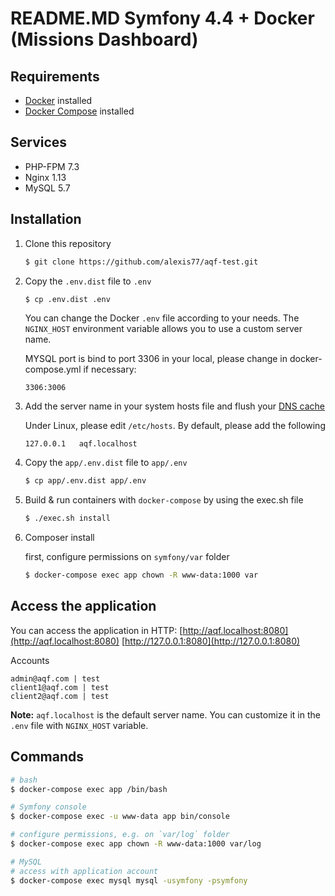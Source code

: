 # README.MD Symfony 4.4 + Docker (Missions Dashboard)

##  Requirements

- [Docker](https://docs.docker.com/engine/installation/) installed
- [Docker Compose](https://docs.docker.com/compose/install/) installed

## Services

- PHP-FPM 7.3
- Nginx 1.13
- MySQL 5.7

## Installation

1. Clone this repository
    ```bash
    $ git clone https://github.com/alexis77/aqf-test.git
    ```
2. Copy the `.env.dist` file to `.env`
      ```bash
      $ cp .env.dist .env
      ``` 
    You can change the Docker `.env` file according to your needs. The `NGINX_HOST` environment variable allows you to use a custom server name.
    
    MYSQL port is bind to port 3306 in your local, please change in docker-compose.yml if necessary:
    ```
    3306:3006
    ```
    

3. Add the server name in your system hosts file and flush your [DNS cache](https://www.hostinger.com/tutorials/how-to-flush-dns)

    Under Linux, please edit `/etc/hosts`. By default, please add the following
    ```
    127.0.0.1	aqf.localhost
    ```

4. Copy the `app/.env.dist` file to `app/.env`
    ```bash
    $ cp app/.env.dist app/.env
    ```
6. Build & run containers with `docker-compose` by using the exec.sh file
    ```bash
    $ ./exec.sh install
    ```

7. Composer install

    first, configure permissions on `symfony/var` folder
    ```bash
    $ docker-compose exec app chown -R www-data:1000 var
    ```

## Access the application

You can access the application in HTTP:
[http://aqf.localhost:8080](http://aqf.localhost:8080)
[http://127.0.0.1:8080](http://127.0.0.1:8080)

Accounts
```
admin@aqf.com | test
client1@aqf.com | test
client2@aqf.com | test
```

**Note:** `aqf.localhost` is the default server name. You can customize it in the `.env` file with `NGINX_HOST` variable.

## Commands

```bash
# bash
$ docker-compose exec app /bin/bash

# Symfony console
$ docker-compose exec -u www-data app bin/console

# configure permissions, e.g. on `var/log` folder
$ docker-compose exec app chown -R www-data:1000 var/log

# MySQL
# access with application account
$ docker-compose exec mysql mysql -usymfony -psymfony
